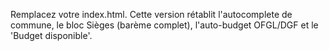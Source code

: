 Remplacez votre index.html. Cette version rétablit l'autocomplete de commune, le bloc Sièges (barème complet), l'auto-budget OFGL/DGF et le 'Budget disponible'.